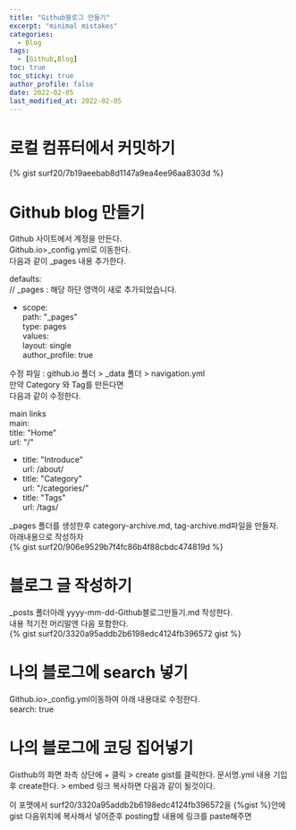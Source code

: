 ```yaml
---
title: "Github블로그 만들기"
excerpt: "minimal mistakes"
categories: 
  - Blog
tags: 
  - [Github,Blog]
toc: true
toc_sticky: true
author_profile: false
date: 2022-02-05
last_modified_at: 2022-02-05
---
```


# 로컬 컴퓨터에서 커밋하기  
{% gist surf20/7b19aeebab8d1147a9ea4ee96aa8303d %}

# Github blog 만들기  
Github 사이트에서 계정을 만든다.  
Github.io>_config.yml로 이동한다.  
다음과 같이 _pages 내용 추가한다.  

defaults:    
  // _pages                        : 해당 하단 영역이 새로 추가되었습니다.  
  - scope:  
      path: "_pages"  
      type: pages  
    values:  
      layout: single  
      author_profile: true  

수정 파일 : github.io 폴더 > _data 폴더 > navigation.yml  
만약 Category 와 Tag를 만든다면  
다음과 같이 수정한다.  

main links  
main:  
   title: "Home"  
   url: "/"  
  - title: "Introduce"  
    url: /about/  
  - title: "Category"  
    url: "/categories/"  
  - title: "Tags"  
    url: /tags/  
 
 _pages 폴더를 생성한후 category-archive.md, tag-archive.md파일을 만들자.  
 아래내용으로 작성하자  
{% gist surf20/906e9529b7f4fc86b4f88cbdc474819d %}


# 블로그 글 작성하기  
_posts 폴더아래 yyyy-mm-dd-Github블로그만들기.md 작성한다.  
내용 적기전 머리말엔 다음 포함한다.  
{% gist surf20/3320a95addb2b6198edc4124fb396572 gist %}

# 나의 블로그에 search 넣기  
Github.io>_config.yml이동하여 아래 내용대로 수정한다.  
search: true  

# 나의 블로그에 코딩 집어넣기
Gisthub의 화면 좌측 상단에 + 클릭 > create gist를 클릭한다.
문서명.yml
내용 기입후 create한다. > embed 링크 복사하면 다음과 같이 될것이다.  
<script src="https://gist.github.com/surf20/3320a95addb2b6198edc4124fb396572.js"></script>
이 포맷에서 surf20/3320a95addb2b6198edc4124fb396572을 {%gist %}안에 gist 다음위치에 복사해서 넣어준후 posting할 내용에 링크를 paste해주면  


